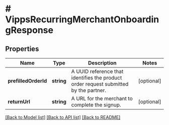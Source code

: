 # # VippsRecurringMerchantOnboardingResponse

## Properties

Name | Type | Description | Notes
------------ | ------------- | ------------- | -------------
**prefilledOrderId** | **string** | A UUID reference that identifies the product order request submitted by the partner. | [optional]
**returnUrl** | **string** | A URL for the merchant to complete the signup. | [optional]

[[Back to Model list]](../../README.md#models) [[Back to API list]](../../README.md#endpoints) [[Back to README]](../../README.md)
